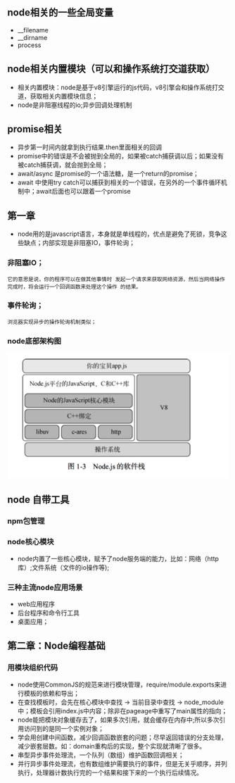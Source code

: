 ## node相关的一些全局变量
- __filename
- __dirname
- process
## node相关内置模块（可以和操作系统打交道获取）
- 相关内置模块：node是基于v8引擎运行的js代码，v8引擎会和操作系统打交道，获取相关内置模块信息；
- node是非阻塞线程的io;异步回调处理机制
## promise相关
- 异步第一时间内就拿到执行结果.then里面相关的回调
- promise中的错误是不会被抛到全局的，如果被catch捕获调以后；如果没有被catch捕获调，就会抛到全局；
- await/async 是promise的一个语法糖，是一个return的promise；
- await 中使用try catch可以捕获到相关的一个错误，在另外的一个事件循环机制中；await后面也可以跟着一个promise

## 第一章
- node用的是javascript语言，本身就是单线程的，优点是避免了死锁，竞争这些缺点；内部实现是非阻塞IO，事件轮询；
### 非阻塞IO；
    它的意思是说，你的程序可以在做其他事情时 发起一个请求来获取网络资源，然后当网络操作完成时，将会运行一个回调函数来处理这个操作 的结果。
### 事件轮询；
    浏览器实现异步的操作轮询机制类似；
### node底部架构图
![图片](../Image/node1.jpg)
## node 自带工具
### npm包管理
### node核心模块
- node内置了一些核心模块，赋予了node服务端的能力，比如：网络（http库）;文件系统（文件的io操作等);
### 三种主流node应用场景
- web应用程序
- 后台程序和命令行工具
- 桌面应用；

## 第二章：Node编程基础
### 用模块组织代码
- node使用CommonJS的规范来进行模块管理，require/module.exports来进行模板的依赖和导出；
- 在查找模板时，会先在核心模块中查找 -> 当前目录中查找 -> node_module中；模板会引用index.js中内容；除非在pageage中重写了main属性的指向；
- node能把模块对象缓存去了，如果多次引用，就会缓存在内存中;所以多次引用访问到的是同一个实例对象；
- 学会用创建中间函数，减少回调函数嵌套的问题；尽早返回错误的分支处理，减少嵌套层数。如：domain重构后的实现，整个实现就清晰了很多。
- 串型异步事件处理流，一个队列（数组）维护函数回调相关；
- 并行异步事件处理流，也有数组维护需要执行的事件，但是无关乎顺序，并列执行，处理器计数执行完的一个结果和接下来的一个执行后续情况。
 

